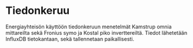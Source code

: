 # Tiedonkeruu
Energiayhteisön käyttöön tiedonkeruun menetelmät Kamstrup omnia mittareilta sekä Fronius symo ja Kostal piko inverttereiltä. Tiedot lähetetään InfluxDB tietokantaan, sekä tallennetaan paikallisesti.
